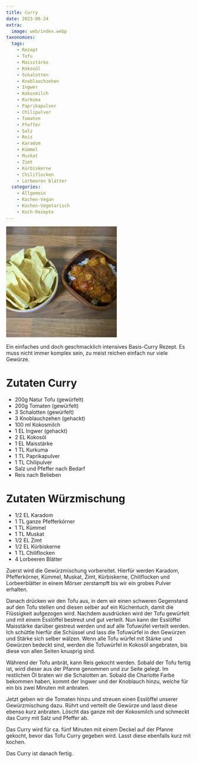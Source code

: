 ```yaml
---
title: Curry
date: 2023-06-24
extra:
  image: web/index.webp
taxonomies:
  tags:
    - Rezept
    - Tofu
    - Maisstärke
    - Kokosöl
    - Schalotten
    - Knoblauchzehen
    - Ingwer
    - Kokosmilch
    - Kurkuma
    - Paprikapulver
    - Chilipulver
    - Tomaten
    - Pfeffer
    - Salz
    - Reis
    - Karadom
    - Kümmel
    - Muskat
    - Zimt
    - Kürbiskerne
    - Chiliflocken
    - Lorbeeren blätter
  categories:
    - Allgemein
    - Kochen-Vegan
    - Kochen-Vegetarisch
    - Koch-Rezepte
---
```


[![Eine Holzschale mit Curry und daneben befindet sich eine Schale mit indischen Chips](web/index-thumb.webp)](web/index.webp)

Ein einfaches und doch geschmacklich intensives Basis-Curry Rezept. Es muss nicht immer komplex sein, zu meist reichen einfach nur viele Gewürze.

<!-- more -->

# Zutaten Curry
* 200g Natur Tofu (gewürfelt)
* 200g Tomaten (gewürfelt)
* 3 Schalotten (gewürfelt)
* 3 Knoblauchzehen (gehackt)
* 100 ml Kokosmilch
* 1 EL Ingwer (gehackt)
* 2 EL Kokosöl
* 1 EL Maisstärke
* 1 TL Kurkuma
* 1 TL Paprikapulver
* 1 TL Chilipulver
* Salz und Pfeffer nach Bedarf
* Reis nach Belieben

# Zutaten Würzmischung
* 1/2 EL Karadom
* 1 TL ganze Pfefferkörner
* 1 TL Kümmel
* 1 TL Muskat
* 1/2 EL Zimt
* 1/2 EL Kürbiskerne
* 1 TL Chiliflocken
* 4 Lorbeeren Blätter


Zuerst wird die Gewürzmischung vorbereitet. Hierfür werden Karadom, Pfefferkörner, Kümmel, Muskat, Zimt, Kürbiskerne, Chiliflocken und Lorbeerblätter in einem Mörser zerstampft bis wir ein grobes Pulver erhalten.

Danach drücken wir den Tofu aus, in dem wir einen schweren Gegenstand auf den Tofu stellen und diesen selber auf ein Küchentuch, damit die Flüssigkeit aufgezogen wird. Nachdem ausdrücken wird der Tofu gewürfelt und mit einem Esslöffel bestreut und gut verteilt. Nun kann der Esslöffel Maisstärke darüber gestreut werden und auf alle Tofuwüfel verteilt werden. Ich schüttle hierfür die Schüssel und lass die Tofuwürfel in den Gewürzen und Stärke sich selber wälzen. Wenn alle Tofu würfel mit Stärke und Gewürzen bedeckt sind, werden die Tofuwürfel in Kokosöl angebraten, bis diese von allen Seiten knusprig sind. 

Während der Tofu anbrät, kann Reis gekocht werden. Sobald der Tofu fertig ist, wird dieser aus der Pfanne genommen und zur Seite gelegt. Im restlichen Öl braten wir die Schalotten an. Sobald die Charlotte Farbe bekommen haben, kommt der Ingwer und der Knoblauch hinzu, welche für ein bis zwei Minuten mit anbraten.

Jetzt geben wir die Tomaten hinzu und streuen einen Esslöffel unserer Gewürzmischung dazu. Rührt und verteilt die Gewürze und lasst diese ebenso kurz anbraten. 
Löscht das ganze mit der Kokosmilch und schmeckt das Curry mit Salz und Pfeffer ab.

Das Curry wird für ca. fünf Minuten mit einem Deckel auf der Pfanne gekocht, bevor das Tofu Curry gegeben wird. Lasst diese ebenfalls kurz mit kochen.

Das Curry ist danach fertig.
  
